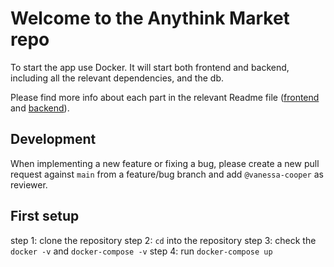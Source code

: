 # Welcome to the Anythink Market repo

To start the app use Docker. It will start both frontend and backend, including all the relevant dependencies, and the db.

Please find more info about each part in the relevant Readme file ([frontend](frontend/readme.md) and [backend](backend/README.md)).

## Development

When implementing a new feature or fixing a bug, please create a new pull request against `main` from a feature/bug branch and add `@vanessa-cooper` as reviewer.

## First setup

step 1: clone the repository
step 2: `cd` into the repository
step 3: check the `docker -v` and `docker-compose -v`
step 4: run `docker-compose up`
